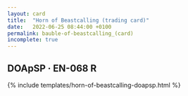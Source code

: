 ```yaml
---
layout: card
title:  "Horn of Beastcalling (trading card)"
date:   2022-06-25 08:44:00 +0100
permalink: bauble-of-beastcalling_(card)
incomplete: true
---
```


## DOApSP &middot; EN-068 R

{% include templates/horn-of-beastcalling-doapsp.html %}
